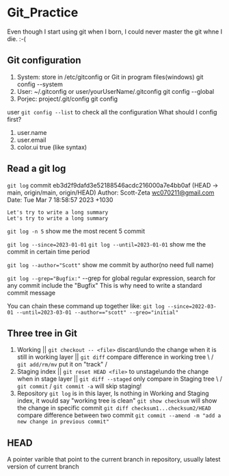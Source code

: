 # Git_Practice

Even though I start using git when I born, I could never master the git whne I die. :-(

## Git configuration
1. System: store in /etc/gitconfig or Git in program files(windows)
    git config --system
2. User: ~/.gitconfig or user/yourUserName/.gitconfig
    git config --global
3. Porjec: project/.git/config
    git config

user ```git config --list``` to check all the configuration
What should I config first?
1. user.name
2. user.email
3. color.ui true (like syntax)

## Read a git log
```git log```
commit eb3d2f9dafd3e52188546acdc216000a7e4bb0af (HEAD -> main, origin/main, origin/HEAD)
Author: Scott-Zeta <wc070211@gmail.com>
Date:   Tue Mar 7 18:58:57 2023 +1030

    Let's try to write a long summary
    Let's try to write a long summary

```git log -n 5```
show me the most recent 5 commit

```git log --since=2023-01-01```
```git log --until=2023-01-01```
show me the commit in certain time period

```git log --author="Scott"```
show me commit by author(no need full name)

```git log --grep="Bugfix:"```
--grep for global regular expression, search for any commit include the "Bugfix"
This is why need to write a standard commit message

You can chain these command up together like:
```git log --since=2022-03-01 --until=2023-03-01 --author=="scott" --greo="initial"``` 

## Three tree in Git
1. Working
 ||    ```git checkout -- <file>``` discard/undo the change when it is still in working layer 
 ||    ```git diff``` compare difference in working tree 
\  /   ```git add/rm/mv``` put it on "track"
 \/    
2. Staging index
 ||    ```git reset HEAD <file>``` to unstage\undo the change when in stage layer 
 ||    ```git diff --staged``` only compare in Staging tree
\  /   ```git commit```
 \/    ```git commit -a``` will skip staging!
3. Repository
```git log``` is in this layer, Is nothing in Working and Staging index, it would say "working tree is clean"
```git show checksum``` will show the change in specific commit
```git diff checksum1...checksum2/HEAD``` compare difference between two commit
```git commit --amend -m "add a new change in previous commit"```

## HEAD
A pointer varible that point to the current branch in repository, usually latest version of current branch